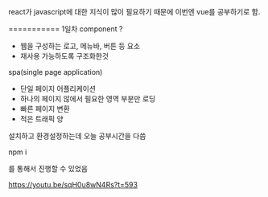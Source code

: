 react가 javascript에 대한 지식이 많이 필요하기 때문에 이번엔 vue를 공부하기로 함.

===========
1일차 
component ?
 - 웹을 구성하는 로고, 메뉴바, 버튼 등 요소
 - 재사용 가능하도록 구조화한것

spa(single page application)
 - 단일 페이지 어플리케이션
 - 하나의 페이지 않에서 필요한 영역 부분만 로딩
 - 빠른 페이지 변환
 - 적은 트래픽 양

 설치하고 환경설정하는데 오늘 공부시간을 다씀

 npm i

 를 통해서 진행할 수 있었음

https://youtu.be/sqH0u8wN4Rs?t=593

